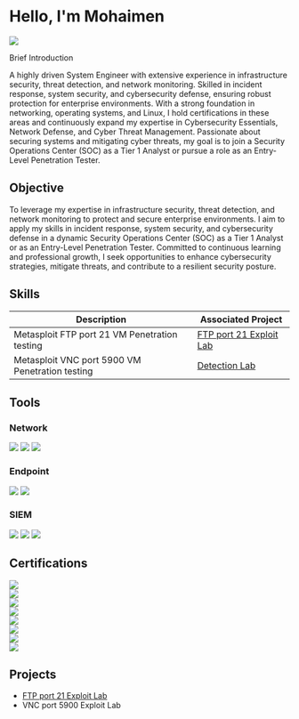 # Hello, I'm Mohaimen
<a href="https://linkedin.com/in/mohaimen-dimaronsing/"><img src="https://img.shields.io/badge/-LinkedIn-0072b1?&style=for-the-badge&logo=linkedin&logoColor=white" /></a>

Brief Introduction 

A highly driven System Engineer with extensive experience in infrastructure security, threat detection, and network monitoring. Skilled in incident response, system security, and cybersecurity defense, ensuring robust protection for enterprise environments. With a strong foundation in networking, operating systems, and Linux, I hold certifications in these areas and continuously expand my expertise in Cybersecurity Essentials, Network Defense, and Cyber Threat Management. Passionate about securing systems and mitigating cyber threats, my goal is to join a Security Operations Center (SOC) as a Tier 1 Analyst or pursue a role as an Entry-Level Penetration Tester.

## Objective


To leverage my expertise in infrastructure security, threat detection, and network monitoring to protect and secure enterprise environments. I aim to apply my skills in incident response, system security, and cybersecurity defense in a dynamic Security Operations Center (SOC) as a Tier 1 Analyst or as an Entry-Level Penetration Tester. Committed to continuous learning and professional growth, I seek opportunities to enhance cybersecurity strategies, mitigate threats, and contribute to a resilient security posture.

## Skills


| Description                                         | Associated Project         |
|-----------------------------------------------|----------------------------|
| Metasploit FTP port 21 VM Penetration testing          | <a href="https://github.com/CyberSecMohaimen/FTP-port-21-Exploit-Lab/blob/main">FTP port 21 Exploit Lab</a>|
| Metasploit VNC port 5900 VM Penetration testing | <a href="https://google.com">Detection Lab</a>|

## Tools


### Network
<div>
    <img src="https://img.shields.io/badge/-Wireshark-1679A7?&style=for-the-badge&logo=Wireshark&logoColor=white" />
    <img src="https://img.shields.io/badge/-Suricata-EF3B2D?&style=for-the-badge&logo=Suricata&logoColor=white" />
    <img src="https://img.shields.io/badge/-Zeek-777BB4?&style=for-the-badge&logo=Zeek&logoColor=white" />
</div>

### Endpoint
<div>
    <img src="https://img.shields.io/badge/-Microsoft_Defender_for_Endpoint-00A4EF?&style=for-the-badge&logo=Microsoft&logoColor=white" />
    <img src="https://img.shields.io/badge/-Velociraptor-4B275F?&style=for-the-badge&logo=Velociraptor&logoColor=white" />
</div>

### SIEM
<div>
    <img src="https://img.shields.io/badge/-Microsoft_Sentinel-0078D4?&style=for-the-badge&logo=Microsoft&logoColor=white" />
    <img src="https://img.shields.io/badge/-Splunk-000000?&style=for-the-badge&logo=Splunk&logoColor=white" />
    <img src="https://img.shields.io/badge/-Elastic-005571?&style=for-the-badge&logo=Elastic&logoColor=white" />
</div>

## Certifications

<div>

<img src="https://img.shields.io/badge/-Cyber%20Threat%20Management%20(Networking%20Academy)-orange?&style=for-the-badge&logo=Cisco&logoColor=white" /> 
<br>
<img src="https://img.shields.io/badge/-Network%20Defense%20(Networking%20Academy)-red?&style=for-the-badge&logo=Cisco&logoColor=white" />  
<br>
<img src="https://img.shields.io/badge/-Introduction%20to%20Cybersecurity%20(Networking%20Academy)-purple?&style=for-the-badge&logo=Cisco&logoColor=white" />
<br>
<img src="https://img.shields.io/badge/-Linux%20Unhatched%20(Networking%20Academy)-black?&style=for-the-badge&logo=Linux&logoColor=white" />
<br>
<img src="https://img.shields.io/badge/-Networking%20Basics%20(Networking%20Academy)-blue?&style=for-the-badge&logo=Cisco&logoColor=white" />
<br>
<img src="https://img.shields.io/badge/-Operating%20Systems%20Basics%20(Networking%20Academy)-green?&style=for-the-badge&logo=Windows&logoColor=white" />
<br>
<img src="https://img.shields.io/badge/-Microsoft%20Azure%20Fundamentals%3A%20Describe%20Cloud%20Concepts%20(Microsoft)-blue?&style=for-the-badge&logo=Microsoft&logoColor=white" />  
<br>
<img src="https://img.shields.io/badge/-Automate%20Azure%20Tasks%20with%20Azure%20PowerShell%20(Microsoft)-darkblue?&style=for-the-badge&logo=PowerShell&logoColor=white" />  




</div>

## Projects
- <a href="https://github.com/CyberSecMohaimen/FTP-port-21-Exploit-Lab/blob/main">FTP port 21 Exploit Lab</a>
-  VNC port 5900 Exploit Lab
